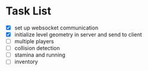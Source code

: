 # Task List

- [x] set up websocket communication
- [x] initialize level geometry in server and send to client
- [ ] multiple players
- [ ] collision detection
- [ ] stamina and running
- [ ] inventory
